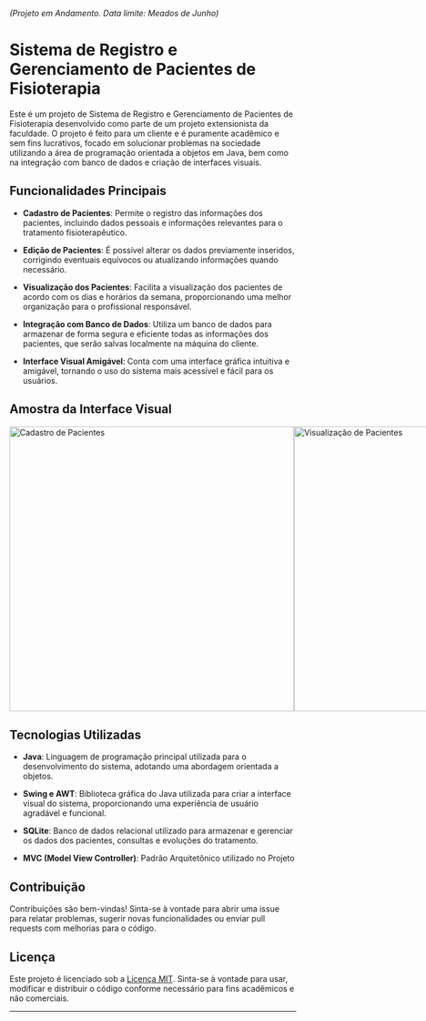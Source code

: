 <i>(Projeto em Andamento. Data limite: Meados de Junho) </i>

# Sistema de Registro e Gerenciamento de Pacientes de Fisioterapia

Este é um projeto de Sistema de Registro e Gerenciamento de Pacientes de Fisioterapia desenvolvido como parte de um projeto extensionista da faculdade. O projeto é feito para um cliente e é puramente acadêmico e sem fins lucrativos, focado em solucionar problemas na sociedade utilizando a área de programação orientada a objetos em Java, bem como na integração com banco de dados e criação de interfaces visuais.


## Funcionalidades Principais

- **Cadastro de Pacientes**: Permite o registro das informações dos pacientes, incluindo dados pessoais e informações relevantes para o tratamento fisioterapêutico.

- **Edição de Pacientes**: É possível alterar os dados previamente inseridos, corrigindo eventuais equívocos ou atualizando informações quando necessário.

- **Visualização dos Pacientes**: Facilita a visualização dos pacientes de acordo com os dias e horários da semana, proporcionando uma melhor organização para o profissional responsável.

- **Integração com Banco de Dados**: Utiliza um banco de dados para armazenar de forma segura e eficiente todas as informações dos pacientes, que serão salvas localmente na máquina do cliente.

- **Interface Visual Amigável**: Conta com uma interface gráfica intuitiva e amigável, tornando o uso do sistema mais acessível e fácil para os usuários.

## Amostra da Interface Visual

<div style="display: flex; justify-content: space-around;">
    <img src="https://github.com/LMolinaro01/Gerenciamento-de-Pacientes/assets/126402616/3e0fc6a5-420c-4a29-bc36-38e84405e6d6" alt="Cadastro de Pacientes" style="width: 500px; height: auto;">
    <img src="https://github.com/LMolinaro01/Gerenciamento-de-Pacientes/assets/126402616/2d642e3f-a001-4765-a738-f417088807ee" alt="Visualização de Pacientes" style="width: 500px; height: auto;">
    <img src="https://github.com/LMolinaro01/Gerenciamento-de-Pacientes/assets/126402616/e88c29a0-8e85-4faf-9ccf-6a0a662375a0" alt="Integração com Banco de Dados" style="width: 500px; height: auto;">
    <img src="https://github.com/LMolinaro01/Gerenciamento-de-Pacientes/assets/126402616/f7fed49f-1695-4e86-b0d4-10edcf8b978c" alt="Interface Visual Amigável" style="width: 500px; height: auto;">
</div>



## Tecnologias Utilizadas

- **Java**: Linguagem de programação principal utilizada para o desenvolvimento do sistema, adotando uma abordagem orientada a objetos.

- **Swing e AWT**: Biblioteca gráfica do Java utilizada para criar a interface visual do sistema, proporcionando uma experiência de usuário agradável e funcional.

- **SQLite**: Banco de dados relacional utilizado para armazenar e gerenciar os dados dos pacientes, consultas e evoluções do tratamento.

- **MVC (Model View Controller)**: Padrão Arquitetônico utilizado no Projeto 

## Contribuição

Contribuições são bem-vindas! Sinta-se à vontade para abrir uma issue para relatar problemas, sugerir novas funcionalidades ou enviar pull requests com melhorias para o código.

## Licença

Este projeto é licenciado sob a [Licença MIT](LICENSE). Sinta-se à vontade para usar, modificar e distribuir o código conforme necessário para fins acadêmicos e não comerciais.

---
